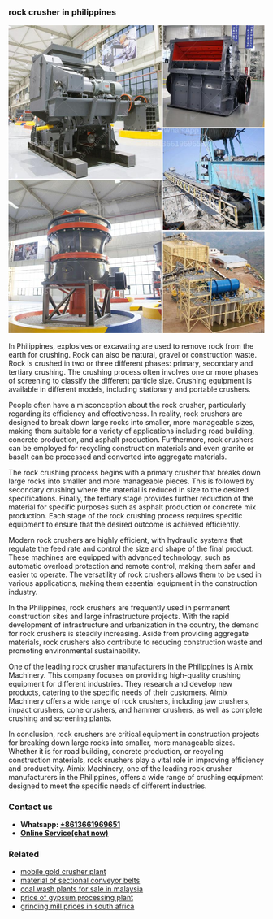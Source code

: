 <h3>rock crusher in philippines</h3><img src='1706754096.jpg' alt=''><p>In Philippines, explosives or excavating are used to remove rock from the earth for crushing. Rock can also be natural, gravel or construction waste. Rock is crushed in two or three different phases: primary, secondary and tertiary crushing. The crushing process often involves one or more phases of screening to classify the different particle size. Crushing equipment is available in different models, including stationary and portable crushers.</p><p>People often have a misconception about the rock crusher, particularly regarding its efficiency and effectiveness. In reality, rock crushers are designed to break down large rocks into smaller, more manageable sizes, making them suitable for a variety of applications including road building, concrete production, and asphalt production. Furthermore, rock crushers can be employed for recycling construction materials and even granite or basalt can be processed and converted into aggregate materials.</p><p>The rock crushing process begins with a primary crusher that breaks down large rocks into smaller and more manageable pieces. This is followed by secondary crushing where the material is reduced in size to the desired specifications. Finally, the tertiary stage provides further reduction of the material for specific purposes such as asphalt production or concrete mix production. Each stage of the rock crushing process requires specific equipment to ensure that the desired outcome is achieved efficiently.</p><p>Modern rock crushers are highly efficient, with hydraulic systems that regulate the feed rate and control the size and shape of the final product. These machines are equipped with advanced technology, such as automatic overload protection and remote control, making them safer and easier to operate. The versatility of rock crushers allows them to be used in various applications, making them essential equipment in the construction industry.</p><p>In the Philippines, rock crushers are frequently used in permanent construction sites and large infrastructure projects. With the rapid development of infrastructure and urbanization in the country, the demand for rock crushers is steadily increasing. Aside from providing aggregate materials, rock crushers also contribute to reducing construction waste and promoting environmental sustainability.</p><p>One of the leading rock crusher manufacturers in the Philippines is Aimix Machinery. This company focuses on providing high-quality crushing equipment for different industries. They research and develop new products, catering to the specific needs of their customers. Aimix Machinery offers a wide range of rock crushers, including jaw crushers, impact crushers, cone crushers, and hammer crushers, as well as complete crushing and screening plants.</p><p>In conclusion, rock crushers are critical equipment in construction projects for breaking down large rocks into smaller, more manageable sizes. Whether it is for road building, concrete production, or recycling construction materials, rock crushers play a vital role in improving efficiency and productivity. Aimix Machinery, one of the leading rock crusher manufacturers in the Philippines, offers a wide range of crushing equipment designed to meet the specific needs of different industries.</p><h3>Contact us</h3><ul><li><strong>Whatsapp:&nbsp;<a href="https://wa.me/8613661969651">+8613661969651</a></strong></li><li><a href="https://swt.shibang-china.com/?git&amp;zhl&amp;rock crusher in philippines"><strong>Online Service(chat now)</strong></a></li></ul><h3>Related</h3><ul><li><a href='mobile gold crusher plant.md'>mobile gold crusher plant</a></li><li><a href='material of sectional conveyor belts.md'>material of sectional conveyor belts</a></li><li><a href='coal wash plants for sale in malaysia.md'>coal wash plants for sale in malaysia</a></li><li><a href='price of gypsum processing plant.md'>price of gypsum processing plant</a></li><li><a href='grinding mill prices in south africa.md'>grinding mill prices in south africa</a></li></ul>